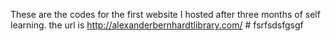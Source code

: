 These are the codes for the first website I hosted after three months of self learning. the url is http://alexanderbernhardtlibrary.com/
#   f s r f s d s f g s g f  
 